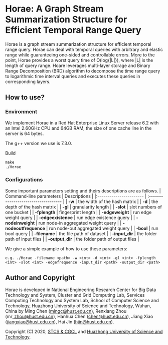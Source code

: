 # Horae: A Graph Stream Summarization Structure for Efficient Temporal Range Query
Horae is a graph stream summarization structure for efficient temporal range query. Horae can deal with temporal queries with arbitrary and elastic range while guaranteeing one-sided and controllable errors. More to the point, Horae provides a worst query time of O(log{|L|}), where |L| is the length of query range. Hoare leverages multi-layer storage and Binary Range Decomposition (BRD) algorithm to decompose the time range query to logarithmic time interval queries and executes these queries in corresponding layers.

## How to use?
### Environment
We implement Horae in a Red Hat Enterprise Linux Server release 6.2 with an Intel 2.60GHz CPU and 64GB RAM, the size of one cache line in the server is 64 bytes. 

The g++ version we use is 7.3.0.

Build

```txt
make
./Horae
```

### Configurations
Some important parameters setting and theirs descriptions are as follows.
| Command-line parameters | Descriptions                         |
|:----------------------- | :----------------------------------- |
| **-w**                  | the width of the hash matrix         |
| **-d**                  | the depth of the hash matrix         |
| **-gl**                 | granularity length                   |
| **-slot**               | slot numbers of one bucket           |
| **-fplength**           | fingerprint length                   | 
| **-edgeweight**         | run edge weight query                |
| **-edgeexistence**      | run edge existence query             |
| **-nodeinweight**       | run node-in aggregated weight query  |
| **-nodeoutfrequence**   | run node-out aggregated weight query |
| **-bool**               | run bool query                       |
| **-filename**           | the file path of dataset             |
| **-input_dir**          | the folder path of input files       |
| **-output_dir**         | the folder path of output files      |

We give a simple example of how to use these parameters:
``` code
e.g. ./Horae -filename <path> -w <int> -d <int> -gl <int> -fplength <int> -slot <int> -edgefrequence -input_dir <path> -output_dir <path>
```


## Author and Copyright

Horae is developed in National Engineering Research Center for Big Data Technology and System, Cluster and Grid Computing Lab, Services Computing Technology and System Lab, School of Computer Science and Technology, Huazhong University of Science and Technology, Wuhan, China by Ming Chen (mingc@hust.edu.cn), Renxiang Zhou (mr\_zhou@hust.edu.cn), Hanhua Chen (chen@hust.edu.cn), Jiang Xiao (jiangxiao@hust.edu.cn), Hai Jin (hjin@hust.edu.cn).

Copyright (C) 2020, [STCS & CGCL](http://grid.hust.edu.cn/) and [Huazhong University of Science and Technology](http://www.hust.edu.cn).

